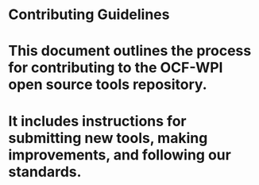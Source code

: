 # Contributing Guidelines
# This document outlines the process for contributing to the OCF-WPI open source tools repository.
# It includes instructions for submitting new tools, making improvements, and following our standards.
